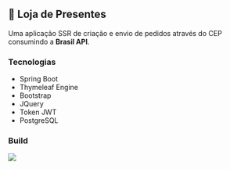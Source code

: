 ## 🎁 Loja de Presentes 
Uma aplicação SSR de criação e envio de pedidos através do CEP consumindo a **Brasil API**.

### Tecnologias 
- Spring Boot
- Thymeleaf Engine
- Bootstrap
- JQuery
- Token JWT
- PostgreSQL

### Build

[![](https://img.shields.io/badge/LOJA_DE_PRESENTES-MVP-9370DB?logo=heroku&labelColor=9370DB&color=gray&style=for-the-badge)](https://pweb-trab.herokuapp.com)
